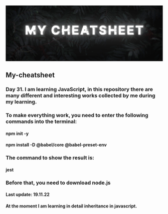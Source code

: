 ![Png](https://github.com/Shadowa123Baran/My-cheatsheet/blob/main/static(2).png?raw=true)

## My-cheatsheet
### Day 31. I am learning JavaScript, in this repository there are many different and interesting works collected by me during my learning.

### To make everything work, you need to enter the following commands into the terminal:
#### npm init -y
#### npm install -D @babel/core @babel-preset-env
### The command to show the result is:
#### jest
### Before that, you need to download node.js

#### Last update: 19.11.22

#### At the moment I am learning in detail inheritance in javascript.
